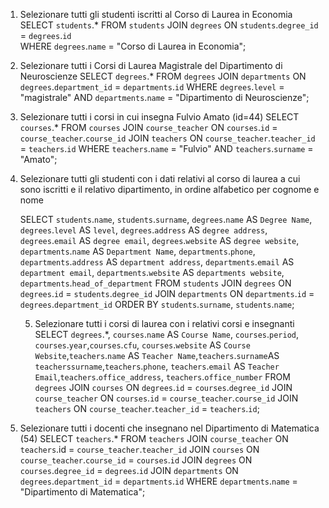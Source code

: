 1.  Selezionare tutti gli studenti iscritti al Corso di Laurea in Economia
    SELECT `students`.\*
    FROM `students`
    JOIN `degrees` ON `students`.`degree_id` = `degrees`.`id`  
    WHERE `degrees`.`name` = "Corso di Laurea in Economia";

2.  Selezionare tutti i Corsi di Laurea Magistrale del Dipartimento di Neuroscienze
    SELECT `degrees`.\*
    FROM `degrees`
    JOIN `departments` ON `degrees`.`department_id` = `departments`.`id`
    WHERE `degrees`.`level` = "magistrale" AND `departments`.`name` = "Dipartimento di Neuroscienze";

3.  Selezionare tutti i corsi in cui insegna Fulvio Amato (id=44)
    SELECT `courses`.\*
    FROM `courses`
    JOIN `course_teacher` ON `courses`.`id` = `course_teacher`.`course_id`
    JOIN `teachers` ON `course_teacher`.`teacher_id` = `teachers`.`id`
    WHERE `teachers`.`name` = "Fulvio" AND `teachers`.`surname` = "Amato";

4.  Selezionare tutti gli studenti con i dati relativi al corso di laurea a cui sono iscritti e il
    relativo dipartimento, in ordine alfabetico per cognome e nome

    SELECT `students`.`name`, `students`.`surname`, `degrees`.`name` AS `Degree Name`, `degrees`.`level` AS `level`, `degrees`.`address` AS `degree address`, `degrees`.`email` AS `degree email`, `degrees`.`website` AS `degree website`, `departments`.`name` AS `Department Name`, `departments`.`phone`, `departments`.`address` AS `department address`, `departments`.`email` AS `department email`, `departments`.`website` AS `departments website`, `departments`.`head_of_department`
    FROM `students`
    JOIN `degrees` ON `degrees`.`id` = `students`.`degree_id`
    JOIN `departments` ON `departments`.`id` = `degrees`.`department_id`
    ORDER BY `students`.`surname`, `students`.`name`;

    5. Selezionare tutti i corsi di laurea con i relativi corsi e insegnanti
       SELECT `degrees`.\*, `courses`.`name` AS `Course Name`, `courses`.`period`, `courses`.`year`,`courses`.`cfu`, `courses`.`website` AS `Course Website`,`teachers`.`name` AS `Teacher Name`,`teachers`.`surname`AS `teacherssurname`,`teachers`.`phone`, `teachers`.`email` AS `Teacher Email`,`teachers`.`office_address`, `teachers`.`office_number`
       FROM `degrees`
       JOIN `courses` ON `degrees`.`id` = `courses`.`degree_id`
       JOIN `course_teacher` ON `courses`.`id` = `course_teacher`.`course_id`
       JOIN `teachers` ON `course_teacher`.`teacher_id` = `teachers`.`id`;

5.  Selezionare tutti i docenti che insegnano nel Dipartimento di Matematica (54)
    SELECT `teachers`.\*
    FROM `teachers`
    JOIN `course_teacher` ON `teachers`.id = `course_teacher`.`teacher_id`
    JOIN `courses` ON `course_teacher`.`course_id` = `courses`.`id`
    JOIN `degrees` ON `courses`.`degree_id` = `degrees`.`id`
    JOIN `departments` ON `degrees`.`department_id` = `departments`.`id`
    WHERE `departments`.`name` = "Dipartimento di Matematica";
